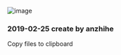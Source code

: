 ![image](https://github.com/anzhihe/Efficient-office/blob/master/workflow/copy-files-to-clipboard/File-Copy-demo.gif) 

### 2019-02-25 create  by anzhihe

Copy files to clipboard
